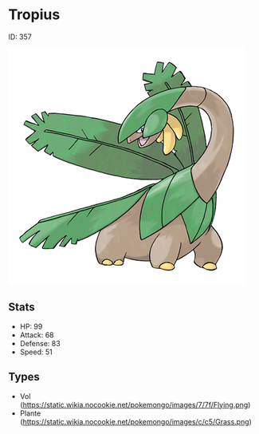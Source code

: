 # Tropius


ID: 357

![](https://raw.githubusercontent.com/PokeAPI/sprites/master/sprites/pokemon/other/official-artwork/357.png "Tropius")

## Stats


 - HP: 99
 - Attack: 68
 - Defense: 83
 - Speed: 51

## Types


 - Vol (https://static.wikia.nocookie.net/pokemongo/images/7/7f/Flying.png)
 - Plante (https://static.wikia.nocookie.net/pokemongo/images/c/c5/Grass.png)
